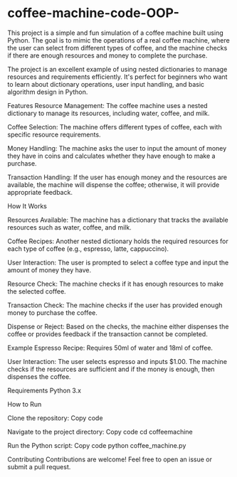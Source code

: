 # coffee-machine-code-OOP-
This project is a simple and fun simulation of a coffee machine built using Python. The goal is to mimic the operations of a real coffee machine, where the user can select from different types of coffee, and the machine checks if there are enough resources and money to complete the purchase.

The project is an excellent example of using nested dictionaries to manage resources and requirements efficiently. It's perfect for beginners who want to learn about dictionary operations, user input handling, and basic algorithm design in Python.

Features Resource Management: The coffee machine uses a nested dictionary to manage its resources, including water, coffee, and milk.

Coffee Selection: The machine offers different types of coffee, each with specific resource requirements.

Money Handling: The machine asks the user to input the amount of money they have in coins and calculates whether they have enough to make a purchase.

Transaction Handling: If the user has enough money and the resources are available, the machine will dispense the coffee; otherwise, it will provide appropriate feedback.

How It Works

Resources Available: The machine has a dictionary that tracks the available resources such as water, coffee, and milk.

Coffee Recipes: Another nested dictionary holds the required resources for each type of coffee (e.g., espresso, latte, cappuccino).

User Interaction: The user is prompted to select a coffee type and input the amount of money they have.

Resource Check: The machine checks if it has enough resources to make the selected coffee.

Transaction Check: The machine checks if the user has provided enough money to purchase the coffee.

Dispense or Reject: Based on the checks, the machine either dispenses the coffee or provides feedback if the transaction cannot be completed.

Example Espresso Recipe: Requires 50ml of water and 18ml of coffee.

User Interaction: The user selects espresso and inputs $1.00. The machine checks if the resources are sufficient and if the money is enough, then dispenses the coffee.

Requirements Python 3.x

How to Run

Clone the repository: Copy code

Navigate to the project directory: Copy code cd coffeemachine

Run the Python script: Copy code python coffee_machine.py

Contributing Contributions are welcome! Feel free to open an issue or submit a pull request.
